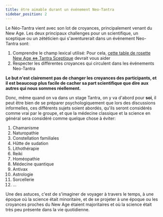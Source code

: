```yaml
---
title: être aimable durant un événement Neo-Tantra 
sidebar_position: 2
---
```


Le Néo-Tantra vient avec son lot de croyances, principalement venant du New Age.
Les deux principaux challenges pour un scientifique, un sceptique ou un zététicien qui s'aventurerait dans un événement Neo-Tantra sont:

1. Comprendre le champ lexical utilisé: Pour cela, [cette table de rosette New Age <=> Tantra Sceptique](practice/translator.md) devrait vous aider
2. Respecter les différentes croyances qui circulent dans les événements Neo-Tantra

**Le but n'est clairement pas de changer les croyances des participants, et il est beaucoup plus facile de cacher sa part scientifique que dire aux autres qui nous sommes réellement.**

Donc, même quand on va dans un stage Tantra, on y va d'abord pour **soi**, il peut être bien de se préparer psychologiquement que lors des discussions informelles, ces différents sujets soient abordés, qu'ils seront considérés comme vrai par le groupe, et que la médecine classique et la science en général sera considéré comme quelque chose à éviter:

1. Chamanisme
2. Naturopathie
3. Constellation familiales
4. Hûtte de sudation
5. Lithothérapie
6. Reiki
7. Homéopathie
8. Médecine quantique
9. Antivax
10. Astrologie
11. Sorcellerie
12. ...

Une des astuces, c'est de s'imaginer de voyager à travers le temps, à une époque où la science était minoritaire, et de se projeter à une époque ou les croyances proches du New Age étaient majoritaires et où la science était très peu présente dans la vie quotidienne.